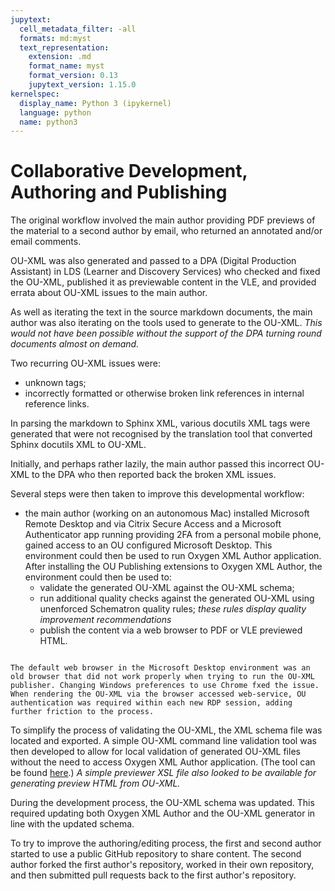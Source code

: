 ```yaml
---
jupytext:
  cell_metadata_filter: -all
  formats: md:myst
  text_representation:
    extension: .md
    format_name: myst
    format_version: 0.13
    jupytext_version: 1.15.0
kernelspec:
  display_name: Python 3 (ipykernel)
  language: python
  name: python3
---
```


# Collaborative Development, Authoring and Publishing

The original workflow involved the main author providing PDF previews of the material to a second author by email, who returned an annotated and/or email comments.

OU-XML was also generated and passed to a DPA (Digital Production Assistant) in LDS (Learner and Discovery Services) who checked and fixed the OU-XML, published it as previewable content in the VLE, and provided errata about OU-XML issues to the main author.

As well as iterating the text in the source markdown documents, the main author was also iterating on the tools used to generate to the OU-XML. *This would not have been possible without the support of the DPA turning round documents almost on demand.*

Two recurring OU-XML issues were:

- unknown tags;
- incorrectly formatted or otherwise broken link references in internal reference links.

In parsing the markdown to Sphinx XML, various docutils XML tags were generated that were not recognised by the translation tool that converted Sphinx docutils XML to OU-XML.

Initially, and perhaps rather lazily, the main author passed this incorrect OU-XML to the DPA who then reported back the broken XML issues.

Several steps were then taken to improve this developmental workflow:

- the main author (working on an autonomous Mac) installed Microsoft Remote Desktop and via Citrix Secure Access and a Microsoft Authenticator app running providing 2FA from a  personal mobile phone, gained access to an OU configured Microsoft Desktop. This environment could then be used to run Oxygen XML Author application. After installing the OU Publishing extensions to Oxygen XML Author, the environment could then be used to:
  - validate the generated OU-XML against the OU-XML schema;
  - run additional quality checks against the generated OU-XML using unenforced Schematron quality rules; *these rules display quality improvement recommendations*
  - publish the content via a web browser to PDF or VLE previewed HTML.

```{admonition} Practical issues associated with using Oxygen XML Author

The default web browser in the Microsoft Desktop environment was an old browser that did not work properly when trying to run the OU-XML publisher. Changing Windows preferences to use Chrome fxed the issue. When rendering the OU-XML via the browser accessed web-service, OU authentication was required within each new RDP session, adding further friction to the process.
```

To simplify the process of validating the OU-XML, the XML schema file was located and exported. A simple OU-XML command line validation tool was then developed to allow for local validation of generated OU-XML files without the need to access Oxygen XML Author application. (The tool can be found [here](https://github.com/innovationOUtside/ou-xml-validator).) *A simple previewer XSL file also looked to be available for generating preview HTML from OU-XML.*

During the development process, the OU-XML schema was updated. This required updating both Oxygen XML Author and the OU-XML generator in line with the updated schema.

To try to improve the authoring/editing process, the first and second author started to use a public GitHub repository to share content. The second author forked the first author's repository, worked in their own repository, and then submitted pull requests back to the first author's repository.
